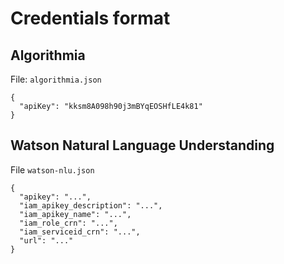# Credentials format
## Algorithmia
File: `algorithmia.json`
```
{
  "apiKey": "kksm8A098h90j3mBYqEOSHfLE4k81"
}
```

## Watson Natural Language Understanding

File `watson-nlu.json`

```
{
  "apikey": "...",
  "iam_apikey_description": "...",
  "iam_apikey_name": "...",
  "iam_role_crn": "...",
  "iam_serviceid_crn": "...",
  "url": "..."
}
```